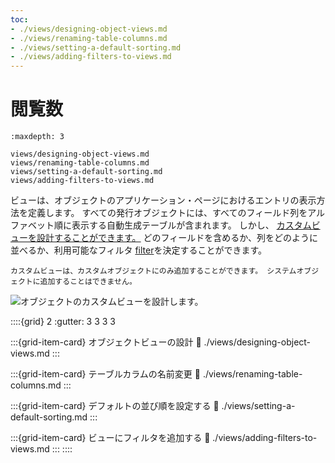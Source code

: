 ```yaml
---
toc:
- ./views/designing-object-views.md
- ./views/renaming-table-columns.md
- ./views/setting-a-default-sorting.md
- ./views/adding-filters-to-views.md
---
```

# 閲覧数

```{toctree}
:maxdepth: 3

views/designing-object-views.md
views/renaming-table-columns.md
views/setting-a-default-sorting.md
views/adding-filters-to-views.md
```

ビューは、オブジェクトのアプリケーション・ページにおけるエントリの表示方法を定義します。 すべての発行オブジェクトには、すべてのフィールド列をアルファベット順に表示する自動生成テーブルが含まれます。 しかし、 [カスタムビューを設計することができます。](./views/designing-object-views.md) どのフィールドを含めるか、列をどのように並べるか、利用可能なフィルタ [filter](./views/adding-filters-to-views.md)を決定することができます。

```{note}
カスタムビューは、カスタムオブジェクトにのみ追加することができます。 システムオブジェクトに追加することはできません。
```

![オブジェクトのカスタムビューを設計します。](./views/images/01.png)

::::{grid} 2
:gutter: 3 3 3 3

:::{grid-item-card} オブジェクトビューの設計
:link: ./views/designing-object-views.md
:::

:::{grid-item-card} テーブルカラムの名前変更
:link: ./views/renaming-table-columns.md
:::

:::{grid-item-card} デフォルトの並び順を設定する
:link: ./views/setting-a-default-sorting.md
:::

:::{grid-item-card} ビューにフィルタを追加する
:link: ./views/adding-filters-to-views.md
:::
::::
